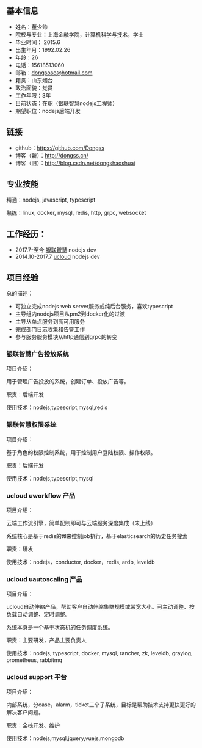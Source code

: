 

## 基本信息

* 姓名：董少帅
* 院校与专业：上海金融学院，计算机科学与技术，学士
* 毕业时间： 2015.6
* 出生年月：1992.02.26
* 年龄：26
* 电话：15618513060
* 邮箱：dongsoso@hotmail.com
* 籍贯：山东烟台
* 政治面貌：党员
* 工作年限：3年
* 目前状态：在职（银联智慧nodejs工程师）
* 期望职位：nodejs后端开发

## 链接

* github：https://github.com/Dongss
* 博客（新）：http://dongss.cn/
* 博客（旧）：http://blog.csdn.net/dongshaoshuai

## 专业技能

精通：nodejs, javascript, typescript

熟练：linux, docker, mysql, redis, http, grpc, websocket

## 工作经历：

* 2017.7-至今 [银联智慧](https://www.unionpaysmart.com/) nodejs dev
* 2014.10-2017.7 [ucloud](https://www.ucloud.cn/) nodejs dev

## 项目经验

总的描述：

* 可独立完成nodejs web server服务或纯后台服务，喜欢typescript
* 主导组内nodejs项目从pm2到docker化的过渡
* 主导从单点服务到高可用服务
* 完成部门日志收集和告警工作
* 参与服务服务模块从http通信到grpc的转变

### 银联智慧广告投放系统

项目介绍：

用于管理广告投放的系统，创建订单、投放广告等。

职责：后端开发

使用技术：nodejs,typescript,mysql,redis

### 银联智慧权限系统

项目介绍：

基于角色的权限控制系统，用于控制用户登陆权限、操作权限。

职责：后端开发

使用技术：nodejs,typescript,mysql

### ucloud uworkflow 产品

项目介绍：

云端工作流引擎，简单配制即可与云端服务深度集成（未上线）

系统核心是基于redis的ttl来控制job执行，基于elasticsearch的历史任务搜索 

职责：研发

使用技术：nodejs，conductor, docker，redis, ardb, leveldb

### ucloud uautoscaling 产品

项目介绍：

ucloud自动伸缩产品，帮助客户自动伸缩集群规模或带宽大小。可主动调整、按负载自动调整、定时调整。

系统本身是一个基于状态机的任务调度系统。

职责：主要研发，产品主要负责人

使用技术：nodejs, typescript, docker, mysql, rancher, zk, leveldb, graylog, prometheus, rabbitmq

### ucloud support 平台

项目介绍：

内部系统，分case，alarm，ticket三个子系统，目标是帮助技术支持更快更好的解决客户问题。

职责：全栈开发、维护

使用技术：nodejs,mysql,jquery,vuejs,mongodb
